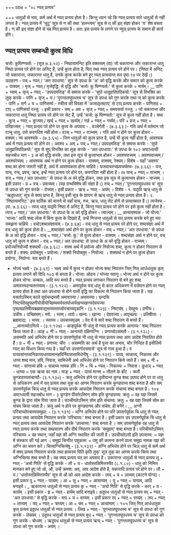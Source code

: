 +++
title = "०८ ण्यत् प्रत्यय"

+++
धातुओं से भाव, कर्म अर्थ में ण्यत् प्रत्यय होता है। किन्तु ध्यान रहे कि ण्यत् प्रत्यय सारे धातुओं से नहीं लगता है। ण्यत् प्रत्यय में 'चुटू' सूत्र से ण की तथा 'हलन्त्यम्' सूत्र से त् की इत् संज्ञा होकर 'य' शेष बचता है। ण् की इत् संज्ञा होने से यह णित् प्रत्यय है। अत: इस प्रत्यय के लगने पर ण्वुल् प्रत्यय के समान ही कार्य होंगे।
## ण्यत् प्रत्यय सम्बन्धी कुत्व विधि
चजो: कुघिण्ण्यतो: - (सूत्र ७.३.५२) - निष्ठायामनिट इति वक्तव्यम् (वा)
जो चकारान्त और जकारान्त धातु निष्ठा प्रत्यय परे होने पर अनिट् हैं, उन्हें कुत्व होता है, घित् तथा ण्यत् प्रत्यय परे होने पर। (निष्ठा में अनिट् जो चकारान्त, जकारान्त धातु हैं, उनके कुत्व करके बने हुए ण्यत् प्रत्ययान्त रूप पृष्ठ ९४ पर देखें।)
उदाहरण - पच् + ण्यत् / 'अत उपधाया:' सूत्र से उपधा के 'अ' को वृद्धि करके और चकार को कुत्व करके = पाक्यम् । मृज् + ण्यत् / मृजेवृद्धि: से वृद्धि और 'चजो: कु घिण्ण्यतो:' से कुत्व करके = मार्यम्।
__ पाणि + भ्याम् + सृज् + ण्यत् - 'उपपदमतिङ्' से समास करके - 'सुपो धातुप्रातिपदिकयो:' सूत्र से विभक्ति का लुक् करके - पाणि + सृज् + य / 'पुगन्तलघूपधस्य च' सूत्र से उपधा को गुण करके तथा ज् को कुत्व करके - पाणि + सर्ग + य = पाणिसर्म्य - स्त्रीत्व की विवक्षा में 'अजाद्यतष्टाप्' से टाप् प्रत्यय करके - पाणिसठ + टाप् = पाणिसर्या रज्जुः । इसी प्रकार - सम् + अव + सृज् + ण्यत् = समवसर्या रज्जुः ।
जो चकारान्त और जकारान्त धातु निष्ठा प्रत्यय परे होने पर सेट हैं, उन्हें 'चजो: कु घिण्ण्यतो:' सूत्र से कुत्व नहीं होता है। यथा - कूज् + ण्यत् = कूज्यम् / खर्च् + ण्यत् = खर्व्यम् / गर्छ + ण्यत् = गर्व्यम्। परि + व्रज् + ण्यत् = परिव्राज्यम् ।
ण्यत् प्रत्यय परे होने पर कुत्व के अपवाद - .
वञ्चेर्गतौ - (७.३.६३ )- गति अर्थ में वर्तमान जो वञ्चु धातु, उसे कवगदिश नहीं होता। वञ्च् + ण्यत् = वञ्च्यम् । गति अर्थ न होने पर कुत्व होकर - वक्यम्।
ण्य आवश्यके - (७.३.६५) - जिन धातुओं को कुत्व प्राप्त है, उन्हें भी कुत्व नहीं होता है, आवश्यक अर्थ में ण्यत् प्रत्यय परे होने पर।
अवश्य + अम् + पच् + ण्यत् / उपपदमतिङ्' से समास करके - 'सुपो धातुप्रातिपदिकयो:' सूत्र से सुप् विभक्ति का लुक् करके - ‘अत उपधाया:' से उपधा के
१०२
अष्टाध्यायी सहजबोध भाग - ३
अ को वृद्धि करके, तथा इस सूत्र से कुत्वाभाव होकर - अवश्यपाच्यम् । अवश्यवाच्यम् / अवश्यरेच्यम् । आवश्यक अर्थ न होने पर कुत्व होकर - पाक्यम्, वाक्यम्, रेक्यम्।
विशेष - यहाँ 'अवश्य' शब्द का होना जरूरी नहीं है, अर्थ में आवश्यकता होना चाहिये।
यजयाचरुचप्रवचर्चश्च- (७.३.६६) - यज्, याच्, रुच्, प्रवच्, ऋच्, इन्हें ण्यत् प्रत्यय परे होने पर, कवगदिश नहीं होता है।
m याच् + ण्यत् = याच्यम् । यज् + ण्यत् / अत उपधाया:' से उपधा के अ को वृद्धि होकर, तथा इस सूत्र से कुत्वाभाव होकर - याज्यम् । इसी प्रकार - प्र + वच् - प्रवाच्यम्। (यह ग्रन्थविशेष की संज्ञा है।) रुच् + ण्यत् / 'पुगन्तलघूपधस्य च' सूत्र से उपधा को गुण करके - रोच्यम्। इसी प्रकार - ऋच् + ण्यत् - अय॑म् ।
विशेष - १. यद्यपि ऋच् धातु से 'ऋदुपधात्' सूत्र से क्यप् प्राप्त है, किन्तु इसी सूत्र के ज्ञापन से ऋच् धातु से ण्यत् प्रत्यय होता है। २. 'निष्ठायामनिट.' इस वार्तिक को मानने से यहाँ याच्, रुच, ऋच, धातु सेट होने से प्रत्याख्यात हैं।)
त्यजेश्च - (वा. ७.३.६६) - त्यज् धातु यद्यपि निष्ठा में अनिट् है, किन्तु ण्यत् प्रत्यय परे होने पर इसे कुत्व नहीं होता है। त्यज् + ण्यत् / 'अत उपधाया:' से उपधा के अ को वृद्धि होकर - त्याज्यम्।
__ अत्यावश्यक - जो योज्य:' 'भाज्य:' आदि शब्द लोक में बिना कुत्व के दिखते हैं, उन्हें णिजन्त धातुओं से यत् प्रत्यय करके बने हुए रूप समझना चाहिये ।
वचोऽशब्दसंज्ञायाम् - (७.३.६७) - वच् धातु से ण्यत् प्रत्यय परे होने पर, शब्दसंज्ञा अर्थ में वच् धातु को कुत्व होता है।
__शब्दसंज्ञा अर्थ होने पर कुत्व होकर - वच् + ण्यत् / 'अत उपधाया:' से उपधा के अ को वृद्धि होकर - वाच् + ण्यत् / 'चजो: कु.' से कुत्व होकर - वाक्यम् ।
शब्दसंज्ञा अर्थ न होने पर, वच् धातु को कुत्व न होकर - वच् + ण्यत् / अत उपधाया: से उपधा के अ को वृद्धि होकर - वाच्यम्।
प्रयोज्यनियोज्यौ शक्यार्थे -(७.३.६८) - शक्य अर्थ में प्रयोज्य और नियोज्य शब्द, कुत्व न होकर निपातन से बनते हैं। शक्य: प्रयोक्तुम् - प्रयोज्य: / शक्यो नियोक्तुम् - नियोज्य: । शक्यार्थ न होने पर कुत्व होकर प्रयोग्य:, नियोग्य: रूप बनते हैं।
- भोज्यं भक्ष्ये - (७.३.६९) - भक्ष्य अर्थ में कुत्व न होकर भोज्य शब्द निपातन
जित् णित् आर्धधातुक कृत् प्रत्यय लगाने की विधि
१०३
से बनता है। भोज्य: ओदनः / भोज्या यवागूः।
भोज्य अर्थ न होने पर कुत्व होकर भोग्य: कम्बलः, आदि रूप बनते हैं।
ण्यत् प्रत्यय लगाकर निपातन से बने हुए शब्द
अमावस्यदन्यतरस्याम् - (३.१.१२२) - अमापूर्वक वस् धातु से काल अधिकरण में वर्तमान होने पर ण्यत् प्रत्यय होता है तथा अत उपधाया से होने वाली वृद्धि का विकल्प से निपातन किया जाता है। सह वसतोऽस्मिन् काले सूर्यचन्द्रमसौ अमावास्या / अमावस्या।
छन्दसि निष्टर्यदेवहूयप्रणीयोन्नीयोच्छिष्यमर्यस्तर्याध्वर्यखन्यखान्यदेवयज्या पृच्छ्यप्रतिषीव्यब्रह्मवाद्यभाव्यस्ताव्योपचाय्यपृडानि - (३.१.१२३) - निष्टय॑म् । देवहूयः। प्रणीयः। उन्नीयः। उच्छिष्यम्। मर्य: । स्तम्। ध्वर्यः। खन्य:। खान्यः । देवयज्या। आपृच्छ्य: । प्रतिषीव्य: । ब्रह्मवाद्य: । भाव्य: । स्ताव्यः। उपचाय्यपृडम् । वेद में ये सारे शब्द निपातन से बनते हैं।
__आनाय्योऽनित्ये - (३.१.१२७) - आङ्पूर्वक नी धातु से ण्यत् प्रत्यय करके आनाय्य:' शब्द निपातन किया जाता है। आङ् + नी + ण्यत् - आनाय्यो दक्षिणाग्निः ।
प्रणाय्योऽसंमतौ - (३.१.१२८) - असम्मति अर्थ अभिधेय होने पर प्र उपसर्गपूर्वक नी धातु से ण्यत् प्रत्यय तथा आय आदेश निपातित होते हैं। प्र + नी + ण्यत् - प्रणाय्य: चौरः । असम्मति का अर्थ है पूजा का अभाव, चोर निन्दित है इसीलिये ण्यत् का विधान किया गया है। यहाँ पर उपसर्गादसमासे' सूत्र से णत्व हुआ है।
व पाय्यसांनाय्यनिकाय्यधाय्यामानहविर्निवाससामिधेनीषु - (३.१.१२९) - पाय्य, सान्नाय्य, निकाय्य और धाय्य शब्द मान, हवि, निवास, सामिधेनी अर्थ अभिधेय होने पर निपातन किये जाते हैं। सम् + नी + ण्यत् - सांनाय्यं हविः = सन्नाय्य नामक हंवि। नि + चि + ण्यत् - निकाय्यः = निवास।
डुधाञ् + ण्यत् - धाय्या = एक ऋचा का नाम। माङ् + ण्यत् - पाय्यं मानम् = तौलने के बाँट ।
क्रतौ कुण्डपाय्यसंचाय्यौ- (३.१.१३०) - क्रतु अभिधेय होने पर तृतीयान्त कुण्ड शब्द उपपद होने पर पा धातु से अधिकरण अर्थ में यत् प्रत्यय तथा युक् का आगम निपातन करके कुण्डपाय्य शब्द बनता है और सम् उपसर्गपूर्वक चिञ् धातु से ण्यत् प्रत्यय करके
आयादेश निपातन करके संचाय्य शब्द बनता है।
१०४
अष्टाध्यायी सहजबोध भाग - ३
कुण्डेन पीयतेऽस्मिन् सोम इति कुण्डपाय्य: क्रतुः = वह यज्ञ जिसमें कुण्ड के द्वारा सोम पिया जाता है। सञ्चीयतेऽस्मिन् सोम इति संचाय्य: क्रतुः = वह यज्ञ जिसमें सोम का संचय किया जाता है। क्रतु अर्थ न होने पर कुण्डपानम् और संचेय: ही बनेंगे।
__ अग्नौ परिचाय्योपचाय्यसमूह्या: - (३.१.१३१) - अग्नि अभिधेय होने पर परि उपसर्गपूर्वक चि धातु से ण्यत् प्रत्यय तथा आयादेश निपातन करके 'परिचाय्य:' शब्द बनता है। इसी प्रकार उप उपसर्गपूर्वक चि धातु से ण्यत् प्रत्यय तथा आयादेश निपातन करके 'उपचाय्य:' शब्द बनता है । सम् उपसर्गपूर्वक वह धातु से ण्यत् प्रत्यय करके तथा सम्प्रसारण
और दीर्घ निपातन करके 'समूह्यम्' शब्द बनता है।
परिचीयतेऽस्मिन् परिचाय्यः = वह स्थान, जहाँ यज्ञ की अग्नि स्थापित की जाती है। उपचीयतेऽसौ इति उपचाय्य: = यज्ञ में संस्कार की गई आग । समूह्यं चिन्वीत पशुकाम: = पशु की कामना करने वाला समूह्य नामक यज्ञ की अग्नि का चयन करे।
चित्याग्निचित्येषु - (३.१.१३२) - अग्नि अभिधेय होने पर चिञ् धातु से कर्म अर्थ में क्यप् प्रत्यय निपातन करके तथा ह्रस्वस्य पिति कृति तुक्' सूत्र तुक् का आगम करके चित्य तथा अग्निचित्या शब्द बनते हैं। यह क्यप् प्रत्यय यत् का अपवाद है।
उकारान्त धातुओं से ण्यत् प्रत्यय लू + ण्यत् - 'अचो णिति' से वृद्धि करके - लौ + य -
धातोस्तन्निमित्तस्यैव (८.१.८०) - धातु को निमित्त मानकर बने हुए जो ओ, औ, उन्हें क्रमश: अव्, आव आदेश होते है, यकारादि प्रत्यय परे होने पर।
लौ + य / 'धातोस्तन्निमित्तस्यैव' सूत्र से औ को आव आदेश करके - लाव् + य = लाव्यम् (काटने योग्य)। इसी प्रकार पू + ण्यत् - पाव्यम् । आ + सु + ण्यत् = आसाव्यम् । यु + ण्यत् = याव्यम्, आदि बनाइये।
_ ऋकारान्त धातुओं से ण्यत् प्रत्यय
कृ + ण्यत् - 'अचो णिति' से वृद्धि करके - कार् + य - कार्यम् । इसी प्रकार - हृ + ण्यत् - हार्यम् आदि बनाइये।
अदुपध धातुओं से ण्यत् प्रत्यय वप् + ण्यत् - 'अत उपधाया:' से वृद्धि करके - वाप् + य = वाप्यम् । इसी प्रकार रप् + ण्यत् = राप्यम् । लप् + ण्यत् = लाप्यम् । त्रप् + ण्यत् = त्राप्यम्। आ + चम् + ण्यत् = आचाम्यम् ।
१०५
जित् णित् आर्धधातुक कृत् प्रत्यय
इदुपध धातुओं से ण्यत् प्रत्यय । लिख + ण्यत् - 'पुगन्तलघूपधस्य च' सूत्र से उपधा को गुण करके - लेख्यम् ।
उदुपध धातुओं से ण्यत् प्रत्यय बुध् + ण्यत् - 'पुगन्तलघूपधस्य च' सूत्र से उपधा को गुण करके - बोध्यम् ।
ऋदुपध धातुओं से ण्यत् प्रत्यय ऋच् + ण्यत् - 'पुगन्तलघूपधस्य च' सूत्र से उपधा को गुण करके - अय॑म् ।